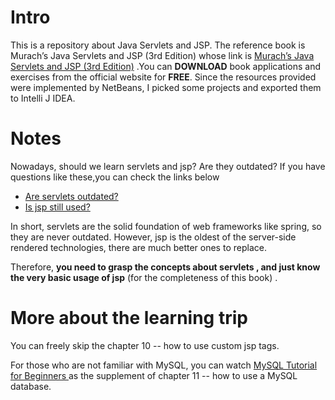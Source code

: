 # Intro
This is a repository about  Java Servlets and JSP. The reference book is Murach’s Java Servlets and JSP (3rd Edition)
whose link is [Murach’s Java Servlets and JSP (3rd Edition)](https://www.murach.com/shop-books/java-programming-books/murach-s-java-servlets-and-jsp-3rd-edition-detail)
.You can **DOWNLOAD** book applications and exercises from the official website  for **FREE**.
Since the resources provided were implemented by NetBeans, I picked some projects and exported them to Intelli J IDEA.

# Notes
Nowadays, should we learn servlets and jsp? Are they outdated? If you have questions like these,you can check the links below
- [Are servlets outdated?](https://www.quora.com/Are-servlets-outdated)
- [Is jsp still used?](https://www.quora.com/Is-JSP-used-JSP-is-almost-unused-nowadays-but-Spring-Boot-is-very-popular-nowadays-and-it-uses-JS-Is-JSP-popular-or-not)

In short, servlets are the solid foundation of web frameworks like spring, so they are never outdated. However, jsp is the oldest of the server-side rendered technologies, there are much better ones to replace.

Therefore, **you need to grasp the concepts about servlets , and just know the very basic usage of jsp** (for the completeness of this book) .

# More about the learning trip
You can freely skip the chapter 10 -- how to use custom jsp tags.

For those who are not familiar with MySQL, you can watch [MySQL Tutorial for Beginners ](https://www.youtube.com/watch?v=7S_tz1z_5bA) as the supplement of chapter 11 -- how to use a MySQL database.





